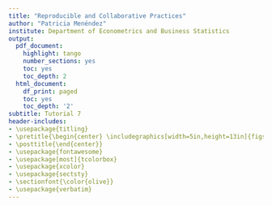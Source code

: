 ```yaml
---
title: "Reproducible and Collaborative Practices"
author: "Patricia Menéndez"
institute: Department of Econometrics and Business Statistics
output:
  pdf_document:
    highlight: tango
    number_sections: yes
    toc: yes
    toc_depth: 2
  html_document:
    df_print: paged
    toc: yes
    toc_depth: '2'
subtitle: Tutorial 7
header-includes:
- \usepackage{titling}
- \pretitle{\begin{center} \includegraphics[width=5in,height=13in]{figs/front.jpg}\LARGE\\}
- \posttitle{\end{center}}
- \usepackage{fontawesome}
- \usepackage[most]{tcolorbox}
- \usepackage{xcolor}
- \usepackage{sectsty}
- \sectionfont{\color{olive}}
- \usepackage{verbatim}
---
```

